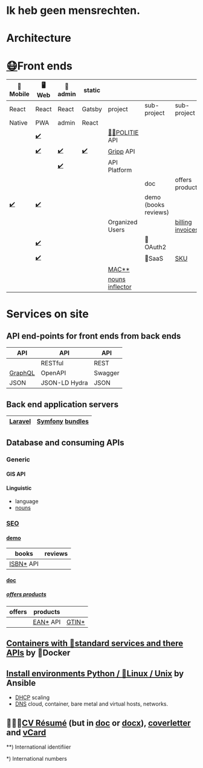 # Ik heb geen mensrechten.
# Architecture
# [😷](http://github.com/noud/mouth-mask/blob/master/README.md)Front ends
| 📱Mobile | 🖥️Web | 🔧admin | static |   |  |  |
| --- | --- | --- | --- | --- | --- | --- |
| React | React | React | Gatsby | project | sub-project | sub-project |
| Native | PWA | admin | React |  |  |  |
|  | [✔️](http://github.com/noud/politie-react-swagger/blob/master/README.md) |  |  |  [👮‍♀️POLITIE](http://github.com/noud/politie-open-data-api/blob/master/README.md) API |  |  |
|  | [✔️](http://github.com/noud/gripp-api-platform-react-openapi/blob/master/README.md) | [✔️](http://github.com/noud/gripp-api-platform-react-admin-openapi/blob/master/README.md) | [✔️](http://github.com/noud/gripp-api-platform-gatsby-react-graphql/blob/master/README.md) | [Gripp](http://github.com/noud/gripp-api-platform/blob/master/README.md) API |  |  |
|  |  | [✔️](http://github.com/noud/api-platform-react-admin/blob/master/README.md) |  |  API Platform |  |  |
|  |  |  |  |  |  doc | offers products |
| [✔️](http://github.com/noud/react-native-openapi-api-platform-demo/blob/master/README.md) | [✔️](http://github.com/noud/react-openapi-api-platform-demo/blob/master/README.md) |  |  |  | demo (books reviews) |  |
|  |  |  |  | Organized Users |  | [billing](http://github.com/noud?tab=repositories&q=billing) [invoices](http://github.com/noud?tab=repositories&q=invoices) |
|  | [✔️](http://github.com/noud/frontend/blob/master/README.md) |  |  |  | 👤OAuth2 |  |
|  | [✔️](http://github.com/noud/laravel-billing/blob/master/README.md) |  |  |  | 🏢SaaS | [SKU](http://en.wikipedia.org/wiki/Stock_keeping_unit) |
|  | |  |  | [MAC**](http://en.wikipedia.org/wiki/MAC_address) |  |
|  |  |  |  | [nouns inflector](http://github.com/noud/nouns-laravel/blob/master/README.md) |  |  |
# Services on site
## API end-points for front ends from back ends
| API | API | API |
| --- | --- | --- |
|  | RESTful | REST |
| [GraphQL](http://github.com/noud/saas/blob/master/README.md) | OpenAPI | Swagger |
| JSON | JSON-LD Hydra | JSON |
## Back end application servers
| [Laravel](http://packagist.org/packages/noud/laravel-api-platform/blob/master/README.md) | [Symfony](http://github.com/noud/gripp_symfony/blob/master/README.md) [bundles](http://packagist.org/users/noud/packages/?query=noud%2Fapi-platform-) |
| --- | --- |
## Database and consuming APIs
### Generic
#### GIS API
#### Linguistic
- language
- [nouns](http://github.com/noud/nouns-db/blob/master/README.md)
### [SEO](http://github.com/noud/seo/blob/master/readme.md)
#### [demo](http://github.com/noud/book-review-db/blob/master/README.md)
| books | reviews |
| --- | --- |
| [ISBN*](http://en.wikipedia.org/wiki/International_Standard_Book_Number) API |  |

#### [doc](http://github.com/noud?tab=repositories&q=api-platform-+bundle)
##### [offers products](http://github.com/noud/api-platform-product-offer-bundle)
| offers | products |  |
| --- | --- | --- |
|  | [EAN*](http://en.wikipedia.org/wiki/International_Article_Number) API| [GTIN*](http://en.wikipedia.org/wiki/Global_Trade_Item_Number) |

## [Containers with 🧰standard services and there APIs](http://github.com/noud/noud/blob/master/README-containers.md) by 🐳Docker
## [Install environments Python / 🐧Linux / Unix](http://github.com/noud/noud/blob/master/README-OS.md) by Ansible
- [DHCP](http://github.com/noud/infra-dhcp/blob/master/README.md) scaling
- [DNS](http://github.com/noud/infra-dns/blob/master/README.md) cloud, container, bare metal and virtual hosts, networks.
## 🧑🏻‍💻[CV Résumé](http://github.com/noud/noud/blob/master/resume/Noud_de_Brouwer_-_%F0%9F%A7%91%F0%9F%8F%BB___%F0%9F%92%BB_JavaScript_PHP_resume.pdf) (but in [doc](http://github.com/noud/noud/blob/master/resume/Noud_de_Brouwer_-_%F0%9F%A7%91%F0%9F%8F%BB___%F0%9F%92%BB_JavaScript_PHP_resume.doc) or [docx](http://github.com/noud/noud/blob/master/resume/Noud_de_Brouwer_-_%F0%9F%A7%91%F0%9F%8F%BB___%F0%9F%92%BB_JavaScript_PHP_resume.docx)), [coverletter](http://github.com/noud/noud/blob/master/resume/Noud_de_Brouwer_-_%F0%9F%A7%91%F0%9F%8F%BB___%F0%9F%92%BB_JavaScript_PHP_coverletter.docx) and [vCard](http://github.com/noud/noud/blob/master/resume/Noud_de_Brouwer.vcf)

**) International identifiier

*) International numbers
